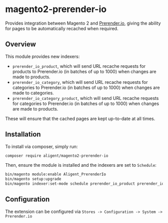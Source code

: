 # magento2-prerender-io
Provides integration between Magento 2 and [Prerender.io](https://prerender.io), giving the ability for pages to be automatically recached when required.

## Overview
This module provides new indexers:

- `prerender_io_product`, which will send URL recache requests for products to Prerender.io (in batches of up to 1000) when changes are made to products.
- `prerender_io_category`, which will send URL recache requests for categories to Prerender.io (in batches of up to 1000) when changes are made to categories.
- `prerender_io_category_product`, which will send URL recache requests for categories to Prerender.io (in batches of up to 1000) when changes are made to products.

These will ensure that the cached pages are kept up-to-date at all times.

## Installation
To install via composer, simply run:

```bash
composer require aligent/magento2-prerender-io
```

Then, ensure the module is installed and the indexers are set to `Schedule`:

```bash
bin/magento module:enable Aligent_PrerenderIo
bin/magento setup:upgrade
bin/magento indexer:set-mode schedule prerender_io_product prerender_io_category prerender_io_category_product
```

## Configuration
The extension can be configured via `Stores -> Configuration -> System -> Prerender.io`
